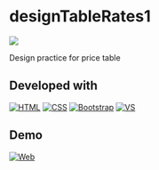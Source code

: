 # designTableRates1
[![](https://img.shields.io/github/last-commit/marigabi94/designTableRates1?style=plastic&logo=github&logoColor=white&labelColor=101010)]()</br>

Design practice for price table

## Developed with
[![HTML](https://img.shields.io/badge/HTML5-E34F26?style=for-the-badge&logo=html5&logoColor=white&labelColor=101010)]()
[![CSS](https://img.shields.io/badge/CSS3-1572B6?style=for-the-badge&logo=css3&logoColor=white&labelColor=101010)]()
[![Bootstrap](https://img.shields.io/badge/Bootstrap-7952B3?style=for-the-badge&logo=bootstrap&logoColor=white&labelColor=101010)]()
[![VS](https://img.shields.io/badge/Visual_Studio_Code-007ACC?style=for-the-badge&logo=visual-studio-code&logoColor=white&labelColor=101010)]()

## Demo
[![Web](https://img.shields.io/badge/Demo-3DCBC2?style=for-the-badge&logo=dev.to&logoColor=white&labelColor=101010)](https://marigabi94.github.io/designTableRates1/)

